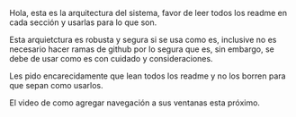 Hola, esta es la arquitectura del sistema, favor de leer todos los readme en cada sección y usarlas para lo que son.

Esta arquietctura es robusta y segura si se usa como es, inclusive no es necesario hacer ramas de github por lo segura que es,
sin embargo, se debe de usar como es con cuidado y consideraciones.

Les pido encarecidamente que lean todos los readme y no los borren para que sepan como usarlos.

El video de como agregar navegación a sus ventanas esta próximo.
